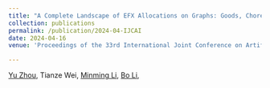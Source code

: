 ```yaml
---
title: "A Complete Landscape of EFX Allocations on Graphs: Goods, Chores and Mixed Manna"
collection: publications
permalink: /publication/2024-04-IJCAI
date: 2024-04-16
venue: 'Proceedings of the 33rd International Joint Conference on Artificial Intelligence (IJCAI-24)'

---
```

[Yu Zhou](https://orcid.org/0000-0001-6799-8379), Tianze Wei, [Minming Li](https://www.cs.cityu.edu.hk/~minmli/), [Bo Li](http://www4.comp.polyu.edu.hk/~bo2li/),



